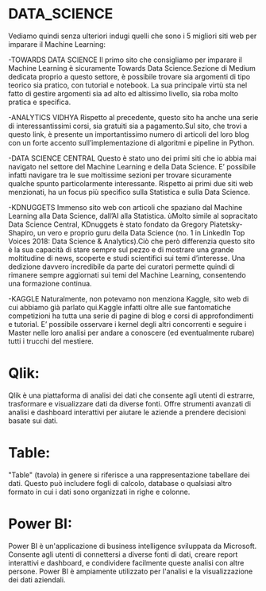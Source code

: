 # DATA_SCIENCE
Vediamo quindi senza ulteriori indugi quelli che sono i 5 migliori siti web per imparare il Machine Learning:

-TOWARDS DATA SCIENCE
Il primo sito che consigliamo per imparare il Machine Learning è sicuramente Towards Data Science.Sezione di Medium dedicata proprio a questo settore, è possibile trovare sia argomenti di tipo teorico sia pratico, con tutorial e notebook. La sua principale virtù sta nel fatto di gestire argomenti sia ad alto ed altissimo livello, sia roba molto pratica e specifica.

-ANALYTICS VIDHYA
Rispetto al precedente, questo sito ha anche una serie di interessantissimi corsi, sia gratuiti sia a pagamento.Sul sito, che trovi a questo link, è presente un importantissimo numero di articoli del loro blog con un forte accento sull’implementazione di algoritmi e pipeline in Python.

-DATA SCIENCE CENTRAL
Questo è stato uno dei primi siti che io abbia mai navigato nel settore del Machine Learning e della Data Science. E’ possibile infatti navigare tra le sue moltissime sezioni per trovare sicuramente qualche spunto particolarmente interessante. Rispetto ai primi due siti web menzionati, ha un focus più specifico sulla Statistica e sulla Data Science.

-KDNUGGETS
Immenso sito web con articoli che spaziano dal Machine Learning alla Data Science, dall’AI alla Statistica.
ùMolto simile al sopracitato Data Science Central, KDnuggets è stato fondato da Gregory Piatetsky-Shapiro, un vero e proprio guru della Data Science (no. 1 in LinkedIn Top Voices 2018: Data Science & Analytics).Ciò che però differenzia questo sito è la sua capacità di stare sempre sul pezzo e di mostrare una grande moltitudine di news, scoperte e studi scientifici sui temi d’interesse. Una dedizione davvero incredibile da parte dei curatori permette quindi di rimanere sempre aggiornati sui temi del Machine Learning, consentendo una formazione continua.

-KAGGLE
Naturalmente, non potevamo non menziona Kaggle, sito web di cui abbiamo già parlato qui.Kaggle infatti oltre alle sue fantomatiche competizioni ha tutta una serie di pagine di blog e corsi di approfondimenti e tutorial. E’ possibile osservare i kernel degli altri concorrenti e seguire i Master nelle loro analisi per andare a conoscere (ed eventualmente rubare) tutti i trucchi del mestiere.

# Qlik:
Qlik è una piattaforma di analisi dei dati che consente agli utenti di estrarre, trasformare e visualizzare dati da diverse fonti. Offre strumenti avanzati di analisi e dashboard interattivi per aiutare le aziende a prendere decisioni basate sui dati.

# Table:
"Table" (tavola) in genere si riferisce a una rappresentazione tabellare dei dati. Questo può includere fogli di calcolo, database o qualsiasi altro formato in cui i dati sono organizzati in righe e colonne.

# Power BI:
Power BI è un'applicazione di business intelligence sviluppata da Microsoft. Consente agli utenti di connettersi a diverse fonti di dati, creare report interattivi e dashboard, e condividere facilmente queste analisi con altre persone. Power BI è ampiamente utilizzato per l'analisi e la visualizzazione dei dati aziendali.

